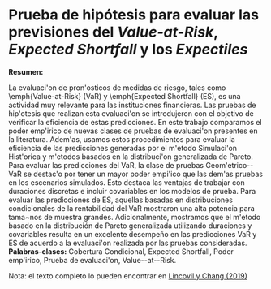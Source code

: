 # Prueba de hipótesis para evaluar las previsiones del *Value-at-Risk*, *Expected Shortfall* y los *Expectiles*

**Resumen:**

La evaluaci\'on de pron\'osticos de medidas de riesgo, tales como \emph{Value-at-Risk} (VaR) y \emph{Expected Shortfall} (ES), 
es una actividad muy relevante para las instituciones financieras. Las pruebas de hip\'otesis que realizan esta evaluaci\'on se 
introdujeron con el objetivo de verificar la eficiencia de estas predicciones. En este trabajo comparamos el poder emp\'irico de nuevas 
clases de pruebas de evaluaci\'on presentes en la literatura. Adem\'as, usamos estos procedimientos para evaluar la eficiencia de las 
predicciones generadas por el m\'etodo Simulaci\'on Hist\'orica y m\'etodos basados en la distribuci\'on generalizada de Pareto. 
Para evaluar las predicciones del VaR, la clase de pruebas Geom\'etrico--VaR se destac\'o por tener un mayor poder empi\'ico que las 
dem\'as pruebas en los escenarios simulados. Esto destaca las ventajas de trabajar con duraciones discretas e incluir covariables en los 
modelos de prueba. Para evaluar las predicciones de ES, aquellas basadas en distribuciones condicionales de la rentabilidad del VaR mostraron 
una alta potencia para tama\~nos de muestra grandes. Adicionalmente, mostramos que el m\'etodo basado en la distribución de Pareto generalizada
utilizando duraciones y covariables resulta en un excelente desempeño en las predicciones VaR y ES de acuerdo a la evaluaci\'on realizada por 
las pruebas consideradas. 
**Palabras-clases:** Cobertura Condicional, Expected Shortfall, Poder emp\'irico,  Prueba de evaluaci\'on, Value--at--Risk.



Nota: el texto completo lo pueden encontrar en [Lincovil y Chang (2019)](https://bibliotecadigital.fgv.br/ojs/index.php/rbfin/article/view/78758)
##

##

